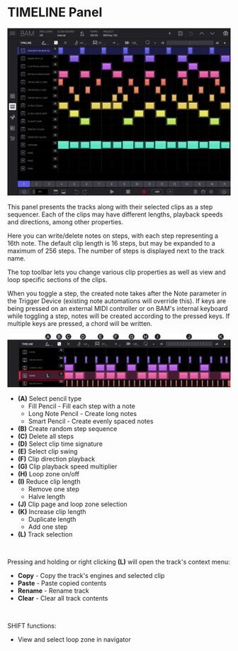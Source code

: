# TIMELINE Panel

<img src="/bam/images/timeline/bam-beat-maker-timeline-panel.png" width="1000" alt="Timeline panel" />

<br>

This panel presents the tracks along with their selected clips as a step sequencer. Each of the clips may have different lengths, playback speeds and directions, among other properties.

Here you can write/delete notes on steps, with each step representing a 16th note. The default clip length is 16 steps, but may be expanded to a maximum of 256 steps. The number of steps is displayed next to the track name. 

The top toolbar lets you change various clip properties as well as view and loop specific sections of the clips.

When you toggle a step, the created note takes after the Note parameter in the Trigger Device (existing note automations will override this). If keys are being pressed on an external MIDI controller or on BAM's internal keyboard while toggling a step, notes will be created according to the pressed keys. If multiple keys are pressed, a chord will be written.


<img src="/bam/images/timeline/bam-beat-maker-timeline-panel-overview.png" width="1000" alt="BAM Timeline panel overview" />

<br>

- **(A)** Select pencil type
    - Fill Pencil - Fill each step with a note
    - Long Note Pencil - Create long notes
    - Smart Pencil - Create evenly spaced notes
- **(B)** Create random step sequence
- **(C)** Delete all steps
- **(D)** Select clip time signature
- **(E)** Select clip swing
- **(F)** Clip direction playback
- **(G)** Clip playback speed multiplier
- **(H)** Loop zone on/off
- **(I)** Reduce clip length
    - Remove one step
    - Halve length
- **(J)** Clip page and loop zone selection
- **(K)** Increase clip length
    - Duplicate length
    - Add one step
- **(L)** Track selection

<br>

Pressing and holding or right clicking **(L)** will open the track's context menu:

- **Copy** - Copy the track's engines and selected clip
- **Paste** - Paste copied contents
- **Rename** - Rename track
- **Clear** - Clear all track contents

<br>

SHIFT functions:
- View and select loop zone in navigator